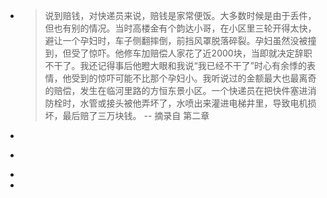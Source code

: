 - > 说到赔钱，对快递员来说，赔钱是家常便饭。大多数时候是由于丢件，但也有别的情况。当时高楼金有个韵达小哥，在小区里三轮开得太快，避让一个孕妇时，车子侧翻摔倒，前挡风罩脱落碎裂。孕妇虽然没被撞到，但受了惊吓。他修车加赔偿人家花了近2000块，当即就决定辞职不干了。我还记得事后他瞪大眼和我说“我已经不干了”时心有余悸的表情，他受到的惊吓可能不比那个孕妇小。我听说过的金额最大也最离奇的赔偿，发生在临河里路的方恒东景小区。一个快递员在把快件塞进消防栓时，水管或接头被他弄坏了，水喷出来灌进电梯井里，导致电机损坏，最后赔了三万块钱。                                                                -- 摘录自 第二章
-
- >
-
-